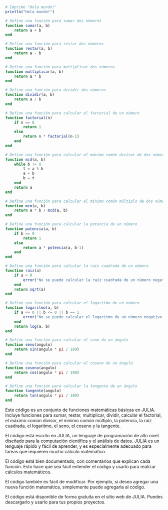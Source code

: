 ```julia

# Imprime "Hola mundo!"
println("Hola mundo!")

# Define una función para sumar dos números
function sumar(a, b)
    return a + b
end

# Define una función para restar dos números
function restar(a, b)
    return a - b
end

# Define una función para multiplicar dos números
function multiplicar(a, b)
    return a * b
end

# Define una función para dividir dos números
function dividir(a, b)
    return a / b
end

# Define una función para calcular el factorial de un número
function factorial(n)
    if n == 0
        return 1
    else
        return n * factorial(n-1)
    end
end

# Define una función para calcular el máximo común divisor de dos números
function mcd(a, b)
    while b != 0
        t = a % b
        a = b
        b = t
    end
    return a
end

# Define una función para calcular el mínimo común múltiplo de dos números
function mcm(a, b)
    return a * b / mcd(a, b)
end

# Define una función para calcular la potencia de un número
function potencia(a, b)
    if b == 0
        return 1
    else
        return a * potencia(a, b-1)
    end
end

# Define una función para calcular la raíz cuadrada de un número
function raiz(a)
    if a < 0
        error("No se puede calcular la raíz cuadrada de un número negativo")
    end
    return sqrt(a)
end

# Define una función para calcular el logaritmo de un número
function logaritmo(a, b)
    if a <= 0 || b <= 0 || b == 1
        error("No se puede calcular el logaritmo de un número negativo o cero")
    end
    return log(a, b)
end

# Define una función para calcular el seno de un ángulo
function seno(angulo)
    return sin(angulo * pi / 180)
end

# Define una función para calcular el coseno de un ángulo
function coseno(angulo)
    return cos(angulo * pi / 180)
end

# Define una función para calcular la tangente de un ángulo
function tangente(angulo)
    return tan(angulo * pi / 180)
end

```

Este código es un conjunto de funciones matemáticas básicas en JULIA. Incluye funciones para sumar, restar, multiplicar, dividir, calcular el factorial, el máximo común divisor, el mínimo común múltiplo, la potencia, la raíz cuadrada, el logaritmo, el seno, el coseno y la tangente.

El código está escrito en JULIA, un lenguaje de programación de alto nivel diseñado para la computación científica y el análisis de datos. JULIA es un lenguaje rápido y fácil de aprender, y es especialmente adecuado para tareas que requieren mucho cálculo matemático.

El código está bien documentado, con comentarios que explican cada función. Esto hace que sea fácil entender el código y usarlo para realizar cálculos matemáticos.

El código también es fácil de modificar. Por ejemplo, si desea agregar una nueva función matemática, simplemente puede agregarla al código.

El código está disponible de forma gratuita en el sitio web de JULIA. Puedes descargarlo y usarlo para tus propios proyectos.